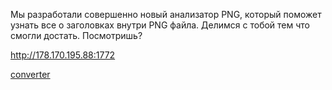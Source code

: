 Мы разработали совершенно новый анализатор PNG, который поможет узнать все о заголовках внутри PNG файла. Делимся с тобой тем что смогли достать. Посмотришь?

http://178.170.195.88:1772

[converter](converter)
